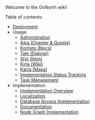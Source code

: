 Welcome to the GoNorth wiki!

Table of contents:
 * [Deployment](/steffendx/GoNorth/wiki/Deployment)
 * Usage:
   * [Administration](/steffendx/GoNorth/wiki/Administration)
   * [Aika (Chapter & Quests)](/steffendx/GoNorth/wiki/Aika)
   * [Kortisto (Npcs)](/steffendx/GoNorth/wiki/Kortisto)
   * [Tale (Dialogs)](/steffendx/GoNorth/wiki/Tale)
   * [Styr (Item)](/steffendx/GoNorth/wiki/Styr)
   * [Kirja (Wiki)](/steffendx/GoNorth/wiki/Kirja)
   * [Karta (Maps)](/steffendx/GoNorth/wiki/Karta)
   * [Implementation Status Tracking](/steffendx/GoNorth/wiki/Implementation-Status-Tracking)
   * [Task Management](/steffendx/GoNorth/wiki/Task-Management)
 * Implementation:
   * [Implementation Overview](/steffendx/GoNorth/wiki/Implementation-Overview)
   * [Localization](/steffendx/GoNorth/wiki/Localization)
   * [Database Access Implementation](/steffendx/GoNorth/wiki/Database-Access-Implementation)
   * [Documentation](/steffendx/GoNorth/wiki/Documentation)
   * [Node Graph Implementation](/steffendx/GoNorth/wiki/Node-Graph-Implementation)